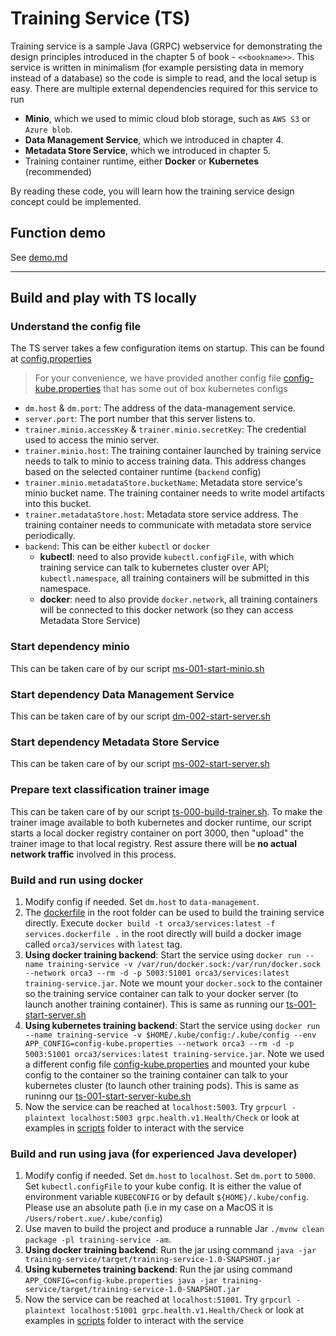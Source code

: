 # Training Service (TS)
Training service is a sample Java (GRPC) webservice for demonstrating the design principles introduced in the chapter 5 of book - `<<bookname>>`.
This service is written in minimalism (for example persisting data in memory instead of a database) so the code is simple to read, and the local setup is easy.
There are multiple external dependencies required for this service to run
- **Minio**, which we used to mimic cloud blob storage, such as `AWS S3` or `Azure blob`. 
- **Data Management Service**, which we introduced in chapter 4.
- **Metadata Store Service**, which we introduced in chapter 5.
- Training container runtime, either **Docker** or **Kubernetes** (recommended)

By reading these code, you will learn how the training service design concept could be implemented.

## Function demo

See [demo.md](demo.md)

--------

## Build and play with TS locally

### Understand the config file
The TS server takes a few configuration items on startup. This can be found at [config.properties](src/main/resources/config.properties)
> For your convenience, we have provided another config file [config-kube.properties](src/main/resources/config-kube.properties) that has some out of box kubernetes configs
- `dm.host` & `dm.port`: The address of the data-management service.
- `server.port`: The port number that this server listens to.
- `trainer.minio.accessKey` & `trainer.minio.secretKey`: The credential used to access the minio server.
- `trainer.minio.host`: The training container launched by training service needs to talk to minio to access training data. This address changes based on the selected container runtime (`backend` config)
- `trainer.minio.metadataStore.bucketName`: Metadata store service's minio bucket name. The training container needs to write model artifacts into this bucket.
- `trainer.metadataStore.host`: Metadata store service address. The training container needs to communicate with metadata store service periodically.
- `backend`: This can be either `kubectl` or `docker`
  - **kubectl**: need to also provide `kubectl.configFile`, with which training service can talk to kubernetes cluster over API; `kubectl.namespace`, all training containers will be submitted in this namespace.
  - **docker**: need to also provide `docker.network`, all training containers will be connected to this docker network (so they can access Metadata Store Service)

### Start dependency minio
This can be taken care of by our script [ms-001-start-minio.sh](../scripts/ms-001-start-minio.sh)

### Start dependency Data Management Service
This can be taken care of by our script [dm-002-start-server.sh](../scripts/dm-002-start-server.sh)

### Start dependency Metadata Store Service
This can be taken care of by our script [ms-002-start-server.sh](../scripts/ms-002-start-server.sh)

### Prepare text classification trainer image
This can be taken care of by our script [ts-000-build-trainer.sh](../scripts/ts-000-build-trainer.sh). 
To make the trainer image available to both kubernetes and docker runtime, our script starts a local docker registry container on port 3000, then "upload" the trainer image to that local registry.
Rest assure there will be **no actual network traffic** involved in this process.

### Build and run using docker
1. Modify config if needed. Set `dm.host` to `data-management`.
2. The [dockerfile](../services.dockerfile) in the root folder can be used to build the training service directly. Execute `docker build -t orca3/services:latest -f services.dockerfile .` in the root directly will build a docker image called `orca3/services` with `latest` tag.
3. **Using docker training backend**: Start the service using `docker run --name training-service -v /var/run/docker.sock:/var/run/docker.sock --network orca3 --rm -d -p 5003:51001 orca3/services:latest training-service.jar`. Note we mount your `docker.sock` to the container so the training service container can talk to your docker server (to launch another training container). This is same as running our [ts-001-start-server.sh](../scripts/ts-001-start-server.sh)
4. **Using kubernetes training backend**: Start the service using `docker run --name training-service -v $HOME/.kube/config:/.kube/config --env APP_CONFIG=config-kube.properties --network orca3 --rm -d -p 5003:51001 orca3/services:latest training-service.jar`. Note we used a different config file [config-kube.properties](src/main/resources/config-kube.properties) and mounted your kube config to the container so the training container can talk to your kubernetes cluster (to launch other training pods). This is same as runinng our [ts-001-start-server-kube.sh](../scripts/ts-001-start-server-kube.sh)
5. Now the service can be reached at `localhost:5003`. Try `grpcurl -plaintext localhost:5003 grpc.health.v1.Health/Check` or look at examples in [scripts](../scripts) folder to interact with the service

### Build and run using java (for experienced Java developer)
1. Modify config if needed. Set `dm.host` to `localhost`. Set `dm.port` to `5000`. Set `kubectl.configFile` to your kube config. It is either the value of environment variable `KUBECONFIG` or by default `${HOME}/.kube/config`. Please use an absolute path (i.e in my case on a MacOS it is `/Users/robert.xue/.kube/config`)
2. Use maven to build the project and produce a runnable Jar `./mvnw clean package -pl training-service -am`.
3. **Using docker training backend**: Run the jar using command `java -jar training-service/target/training-service-1.0-SNAPSHOT.jar`
4. **Using kubernetes training backend**: Run the jar using command `APP_CONFIG=config-kube.properties java -jar training-service/target/training-service-1.0-SNAPSHOT.jar`
5. Now the service can be reached at `localhost:51001`. Try `grpcurl -plaintext localhost:51001 grpc.health.v1.Health/Check` or look at examples in [scripts](../scripts) folder to interact with the service


